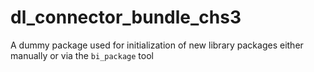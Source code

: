 # dl_connector_bundle_chs3

A dummy package used for initialization of new library packages
either manually or via the `bi_package` tool
